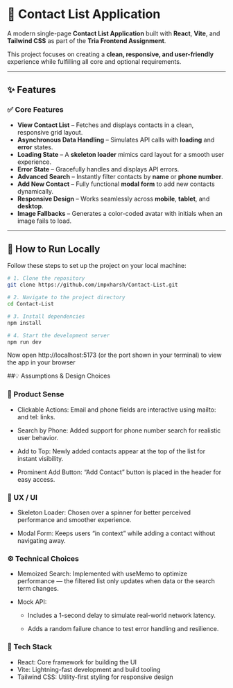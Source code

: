 # 📇 Contact List Application

A modern single-page **Contact List Application** built with **React**, **Vite**, and **Tailwind CSS** as part of the **Tria Frontend Assignment**.

This project focuses on creating a **clean, responsive, and user-friendly** experience while fulfilling all core and optional requirements.

---

## ✨ Features

### ✅ Core Features
- **View Contact List** – Fetches and displays contacts in a clean, responsive grid layout.  
- **Asynchronous Data Handling** – Simulates API calls with **loading** and **error** states.  
- **Loading State** – A **skeleton loader** mimics card layout for a smooth user experience.  
- **Error State** – Gracefully handles and displays API errors.  
- **Advanced Search** – Instantly filter contacts by **name** or **phone number**.  
- **Add New Contact** – Fully functional **modal form** to add new contacts dynamically.  
- **Responsive Design** – Works seamlessly across **mobile**, **tablet**, and **desktop**.  
- **Image Fallbacks** – Generates a color-coded avatar with initials when an image fails to load.  

---

## 🧭 How to Run Locally

Follow these steps to set up the project on your local machine:

```bash
# 1. Clone the repository
git clone https://github.com/impxharsh/Contact-List.git

# 2. Navigate to the project directory
cd Contact-List

# 3. Install dependencies
npm install

# 4. Start the development server
npm run dev
```

Now open http://localhost:5173
 (or the port shown in your terminal) to view the app in your browser


 ##💡 Assumptions & Design Choices
 ### 🧠 Product Sense

- Clickable Actions: Email and phone fields are interactive using mailto: and tel: links.

- Search by Phone: Added support for phone number search for realistic user behavior.

- Add to Top: Newly added contacts appear at the top of the list for instant visibility.

- Prominent Add Button: “Add Contact” button is placed in the header for easy access.

### 🎨 UX / UI

- Skeleton Loader: Chosen over a spinner for better perceived performance and smoother experience.

- Modal Form: Keeps users “in context” while adding a contact without navigating away.

### ⚙️ Technical Choices

- Memoized Search: Implemented with useMemo to optimize performance — the filtered list only updates when data or the search term changes.

- Mock API:

  - Includes a 1-second delay to simulate real-world network latency.

  - Adds a random failure chance to test error handling and resilience.

### 🧩 Tech Stack
- React: Core framework for building the UI
- Vite:	Lightning-fast development and build tooling
- Tailwind CSS:	Utility-first styling for responsive design
